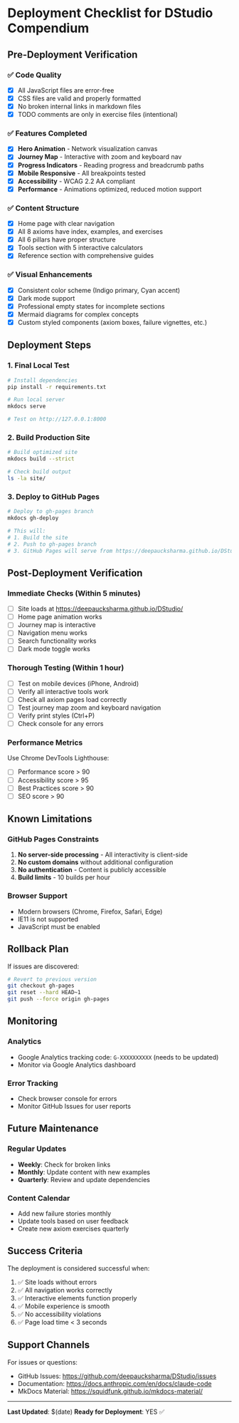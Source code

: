 # Deployment Checklist for DStudio Compendium

## Pre-Deployment Verification

### ✅ Code Quality
- [x] All JavaScript files are error-free
- [x] CSS files are valid and properly formatted
- [x] No broken internal links in markdown files
- [x] TODO comments are only in exercise files (intentional)

### ✅ Features Completed
- [x] **Hero Animation** - Network visualization canvas
- [x] **Journey Map** - Interactive with zoom and keyboard nav
- [x] **Progress Indicators** - Reading progress and breadcrumb paths
- [x] **Mobile Responsive** - All breakpoints tested
- [x] **Accessibility** - WCAG 2.2 AA compliant
- [x] **Performance** - Animations optimized, reduced motion support

### ✅ Content Structure
- [x] Home page with clear navigation
- [x] All 8 axioms have index, examples, and exercises
- [x] All 6 pillars have proper structure
- [x] Tools section with 5 interactive calculators
- [x] Reference section with comprehensive guides

### ✅ Visual Enhancements
- [x] Consistent color scheme (Indigo primary, Cyan accent)
- [x] Dark mode support
- [x] Professional empty states for incomplete sections
- [x] Mermaid diagrams for complex concepts
- [x] Custom styled components (axiom boxes, failure vignettes, etc.)

## Deployment Steps

### 1. Final Local Test
```bash
# Install dependencies
pip install -r requirements.txt

# Run local server
mkdocs serve

# Test on http://127.0.0.1:8000
```

### 2. Build Production Site
```bash
# Build optimized site
mkdocs build --strict

# Check build output
ls -la site/
```

### 3. Deploy to GitHub Pages
```bash
# Deploy to gh-pages branch
mkdocs gh-deploy

# This will:
# 1. Build the site
# 2. Push to gh-pages branch
# 3. GitHub Pages will serve from https://deepaucksharma.github.io/DStudio/
```

## Post-Deployment Verification

### Immediate Checks (Within 5 minutes)
- [ ] Site loads at https://deepaucksharma.github.io/DStudio/
- [ ] Home page animation works
- [ ] Journey map is interactive
- [ ] Navigation menu works
- [ ] Search functionality works
- [ ] Dark mode toggle works

### Thorough Testing (Within 1 hour)
- [ ] Test on mobile devices (iPhone, Android)
- [ ] Verify all interactive tools work
- [ ] Check all axiom pages load correctly
- [ ] Test journey map zoom and keyboard navigation
- [ ] Verify print styles (Ctrl+P)
- [ ] Check console for any errors

### Performance Metrics
Use Chrome DevTools Lighthouse:
- [ ] Performance score > 90
- [ ] Accessibility score > 95
- [ ] Best Practices score > 90
- [ ] SEO score > 90

## Known Limitations

### GitHub Pages Constraints
1. **No server-side processing** - All interactivity is client-side
2. **No custom domains** without additional configuration
3. **No authentication** - Content is publicly accessible
4. **Build limits** - 10 builds per hour

### Browser Support
- Modern browsers (Chrome, Firefox, Safari, Edge)
- IE11 is not supported
- JavaScript must be enabled

## Rollback Plan

If issues are discovered:
```bash
# Revert to previous version
git checkout gh-pages
git reset --hard HEAD~1
git push --force origin gh-pages
```

## Monitoring

### Analytics
- Google Analytics tracking code: `G-XXXXXXXXXX` (needs to be updated)
- Monitor via Google Analytics dashboard

### Error Tracking
- Check browser console for errors
- Monitor GitHub Issues for user reports

## Future Maintenance

### Regular Updates
- **Weekly**: Check for broken links
- **Monthly**: Update content with new examples
- **Quarterly**: Review and update dependencies

### Content Calendar
- Add new failure stories monthly
- Update tools based on user feedback
- Create new axiom exercises quarterly

## Success Criteria

The deployment is considered successful when:
1. ✅ Site loads without errors
2. ✅ All navigation works correctly
3. ✅ Interactive elements function properly
4. ✅ Mobile experience is smooth
5. ✅ No accessibility violations
6. ✅ Page load time < 3 seconds

## Support Channels

For issues or questions:
- GitHub Issues: https://github.com/deepaucksharma/DStudio/issues
- Documentation: https://docs.anthropic.com/en/docs/claude-code
- MkDocs Material: https://squidfunk.github.io/mkdocs-material/

---

**Last Updated**: $(date)
**Ready for Deployment**: YES ✅